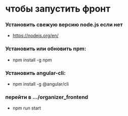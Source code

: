 # чтобы запустить фронт

### Установить свежую версию node.js если нет
- https://nodejs.org/en/

### Установить или обновить npm:
- npm install -g npm

### Установить angular-cli:
- npm install -g @angular/cli

### перейти в .../organizer_frontend 
- npm run start
